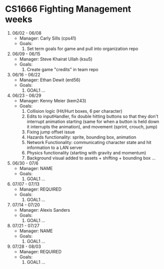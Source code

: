 # CS1666 Fighting Management weeks

1. 06/02 - 06/08
	* Manager: Carly Sills (cps41)
	* Goals:
		1. Set term goals for game and pull into organization repo
2. 06/09 - 06/15
	* Manager: Steve Khairat Ullah (ksu5)
	* Goals:
		1. Create game "credits" in team repo
3. 06/16 - 06/22
	* Manager: Ethan Dewit (erd56)
	* Goals:
		1. GOAL1
		...
4. 06/23 - 06/29
	* Manager: Kenny Meier (kem243)
	* Goals:
		1. Collision logic (Hit/Hurt boxes, 6 per character)
		2. Edits to inputHandler, fix double hitting buttons so that they don't interrupt animation starting (same for when a button is held down it interrupts the animation), and movement (sprint, crouch, jump)
		3. Fixing jump offset issue
		4. Hazards functionality: sprite, bounding box, animation
		5. Network Functionality: communicating character state and hit information to a LAN server
		6. Physics functionality (starting with gravity and momentum)
		7. Background visual added to assets + shifting + bounding box
		...
5. 06/30 - 07/6
	* Manager: NAME
	* Goals:
		1. GOAL1
		...
6. 07/07 - 07/13
	* Manager: REQUIRED
	* Goals:
		1. GOAL1
		...
7. 07/14 - 07/20
	* Manager: Alexis Sanders
	* Goals:
		1. GOAL1
		...
8. 07/21 - 07/27
	* Manager: NAME
	* Goals:
		1. GOAL1
		...
9. 07/28 - 08/03
	* Manager: REQUIRED
	* Goals:
		1. GOAL1
		...		
